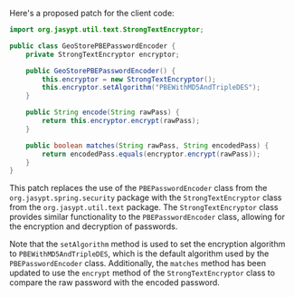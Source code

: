 Here's a proposed patch for the client code:
```java
import org.jasypt.util.text.StrongTextEncryptor;

public class GeoStorePBEPasswordEncoder {
    private StrongTextEncryptor encryptor;

    public GeoStorePBEPasswordEncoder() {
        this.encryptor = new StrongTextEncryptor();
        this.encryptor.setAlgorithm("PBEWithMD5AndTripleDES");
    }

    public String encode(String rawPass) {
        return this.encryptor.encrypt(rawPass);
    }

    public boolean matches(String rawPass, String encodedPass) {
        return encodedPass.equals(encryptor.encrypt(rawPass));
    }
}
```
This patch replaces the use of the `PBEPasswordEncoder` class from the `org.jasypt.spring.security` package with the `StrongTextEncryptor` class from the `org.jasypt.util.text` package. The `StrongTextEncryptor` class provides similar functionality to the `PBEPasswordEncoder` class, allowing for the encryption and decryption of passwords.

Note that the `setAlgorithm` method is used to set the encryption algorithm to `PBEWithMD5AndTripleDES`, which is the default algorithm used by the `PBEPasswordEncoder` class. Additionally, the `matches` method has been updated to use the `encrypt` method of the `StrongTextEncryptor` class to compare the raw password with the encoded password.